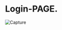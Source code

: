 # Login-PAGE.
![Capture](https://user-images.githubusercontent.com/94046237/173189623-0d082c69-eaa1-4b05-ad08-6acd2e224568.PNG)
